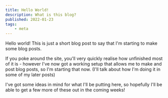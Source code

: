 ```yaml
---
title: Hello World!
description: What is this blog?
published: 2022-01-23
tags:
	- meta
---
```


Hello world! This is just a short blog post to say that I'm starting to make some blog posts.

If you poke around the site, you'll very quickly realise how unfinished most of it is - however I've now got a working setup that allows me to make and post blog posts, so I'm starting that now. (I'll talk about how I'm doing it in some of my later posts)

I've got some ideas in mind for what I'll be putting here, so hopefully I'll be able to get a few more of these out in the coming weeks!
